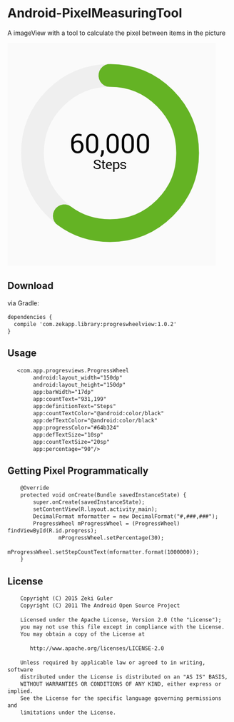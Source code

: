 # Android-PixelMeasuringTool
A imageView with a tool to calculate the pixel between items in the picture

![Check Diagram](art/pic-1.png)

## Download

via Gradle:

    dependencies {
      compile 'com.zekapp.library:progreswheelview:1.0.2'
    }
    
## Usage

       <com.app.progresviews.ProgressWheel
            android:layout_width="150dp"
            android:layout_height="150dp"
            app:barWidth="17dp"
            app:countText="931,199"
            app:definitionText="Steps"
            app:countTextColor="@android:color/black"
            app:defTextColor="@android:color/black"
            app:progressColor="#64b324"
            app:defTextSize="10sp"
            app:countTextSize="20sp"
            app:percentage="90"/>

## Getting Pixel Programmatically

        @Override
        protected void onCreate(Bundle savedInstanceState) {
            super.onCreate(savedInstanceState);
            setContentView(R.layout.activity_main);
            DecimalFormat mformatter = new DecimalFormat("#,###,###");
            ProgressWheel mProgressWheel = (ProgressWheel) findViewById(R.id.progress);
                    mProgressWheel.setPercentage(30);
                    mProgressWheel.setStepCountText(mformatter.format(1000000));
        }


## License

        Copyright (C) 2015 Zeki Guler
        Copyright (C) 2011 The Android Open Source Project
        
        Licensed under the Apache License, Version 2.0 (the "License");
        you may not use this file except in compliance with the License.
        You may obtain a copy of the License at
        
           http://www.apache.org/licenses/LICENSE-2.0
        
        Unless required by applicable law or agreed to in writing, software
        distributed under the License is distributed on an "AS IS" BASIS,
        WITHOUT WARRANTIES OR CONDITIONS OF ANY KIND, either express or implied.
        See the License for the specific language governing permissions and
        limitations under the License.
